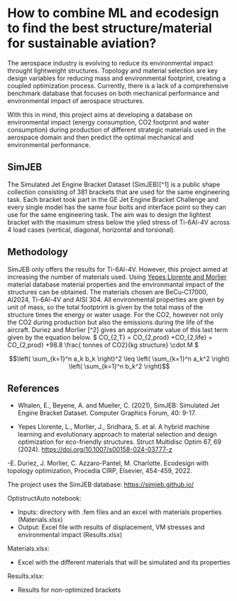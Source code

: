 <script type="text/javascript" async
  src="https://cdnjs.cloudflare.com/ajax/libs/mathjax/2.7.7/MathJax.js?config=TeX-MML-AM_CHTML">
</script>

# How to combine ML and ecodesign to find the best structure/material for sustainable aviation?

The aerospace industry is evolving to reduce its environmental impact throught lightweight structures. Topology and material selection are key design variables for reducing mass and environmental footprint, creating a coupled optimization process.
Currently, there is a lack of a comprehensive benchmark database that focuses on both mechanical performance and environmental impact of aerospace structures.

With this in mind, this project aims at developing a database on environmental impact (energy consumption, CO2 footprint and water consumption) during production of different strategic materials used in the aerospace domain and then predict the optimal mechanical and environmental performance.


## SimJEB

The Simulated Jet Engine Bracket Dataset (SimJEB)[^1] is a public shape collection consisting of 381 brackets that are used for the same engineering task. Each bracket took part in the GE Jet Engine Bracket Challenge and every single model has the same four bolts and interface point so they can use for the same engineering task. The aim was to design the lightest bracket with the maximum stress below the yiled stress of Ti-6Al-4V across 4 load cases (vertical, diagonal, horizontal and torsional). 

## Methodology 

SimJEB only offers the results for Ti-6Al-4V. However, this project aimed at increasing the number of materials used. Using [Yepes Llorente and Morlier](https://github.com/mid2SUPAERO/HybML-EvoMatDesEco/) material database material properties and the environmantal impact of the structures can be obtained. The materials chosen are BeCu-C17000, Al2024, Ti-6Al-4V and AISI 304. All environmental properties are given by unit of mass, so the total footptrint is given by the total mass of the structure times the energy or water usage. For the CO2, however not only the CO2 during production but also the emissions during the life of the aircraft. Duriez and Morlier [^2] gives an approximate value of this last term given by the equation below.
$ CO_{2,T} = CO_{2,prod} +CO_{2,life} = CO_{2,prod} +98.8 \frac{ tonnes of CO2}{kg structure} \cdot M $ 




```math
\left( \sum_{k=1}^n a_k b_k \right)^2 \leq \left( \sum_{k=1}^n a_k^2 \right) \left( \sum_{k=1}^n b_k^2 \right)
```










## References 

- Whalen, E., Beyene, A. and Mueller, C. (2021), SimJEB: Simulated Jet Engine Bracket Dataset. Computer Graphics Forum, 40: 9-17.

- Yepes Llorente, L., Morlier, J., Sridhara, S. et al. A hybrid machine learning and evolutionary approach to material selection and design optimization for eco-friendly structures. Struct Multidisc Optim 67, 69 (2024). https://doi.org/10.1007/s00158-024-03777-z

-E. Duriez, J. Morlier, C. Azzaro-Pantel, M. Charlotte. Ecodesign with topology optimization, Procedia CIRP, Elsevier, 454-459, 2022.





The project uses the SimJEB database: https://simjeb.github.io/

OptistructAuto notebook: 
  - Inputs: directory with .fem files and an excel with materials properties (Materials.xlsx)
  - Output: Excel file with results of displacement, VM stresses and environmental impact (Results.xlsx)

Materials.xlsx:
  - Excel with the different materials that will be simulated and its properties

Results.xlsx: 
  - Results for non-optimized brackets
